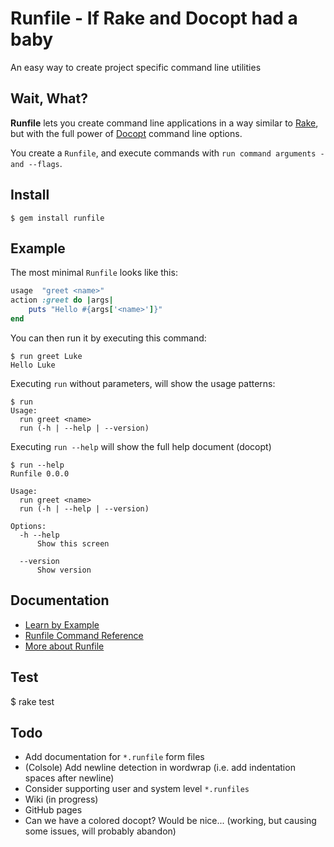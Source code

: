 Runfile - If Rake and Docopt had a baby
=======================================

An easy way to create project specific command line utilities


## Wait, What?

**Runfile** lets you create command line applications in a way similar 
to [Rake](https://github.com/ruby/rake), but with the full power of 
[Docopt](http://docopt.org/) command line options.

You create a `Runfile`, and execute commands with 
`run command arguments -and --flags`.


## Install

	$ gem install runfile


## Example

The most minimal `Runfile` looks like this:

```ruby
usage  "greet <name>"
action :greet do |args|
	puts "Hello #{args['<name>']}" 
end
```

You can then run it by executing this command:

```
$ run greet Luke
Hello Luke
```

Executing `run` without parameters, will show the usage patterns:

```
$ run
Usage:
  run greet <name>
  run (-h | --help | --version)
```

Executing `run --help` will show the full help document (docopt)

```
$ run --help
Runfile 0.0.0

Usage:
  run greet <name>
  run (-h | --help | --version)

Options:
  -h --help
      Show this screen

  --version
      Show version
```

## Documentation 

- [Learn by Example](https://github.com/DannyBen/runfile/tree/master/examples)
- [Runfile Command Reference](https://github.com/DannyBen/runfile/wiki/Runfile-Command-Reference)
- [More about Runfile](https://github.com/DannyBen/runfile/wiki)

## Test

  $ rake test


## Todo

- Add documentation for `*.runfile` form files
- (Colsole) Add newline detection in wordwrap (i.e. add indentation spaces 
  after newline)
- Consider supporting user and system level `*.runfiles`
- Wiki (in progress)
- GitHub pages
- Can we have a colored docopt? Would be nice... 
  (working, but causing some issues, will probably abandon)

